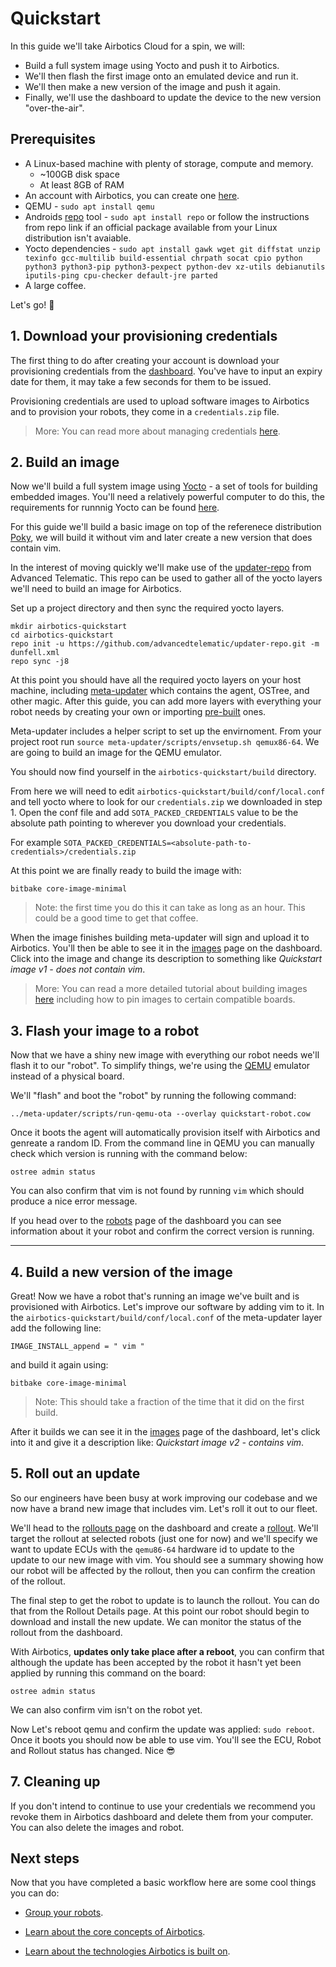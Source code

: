 # Quickstart

In this guide we'll take Airbotics Cloud for a spin, we will:
- Build a full system image using Yocto and push it to Airbotics.
- We'll then flash the first image onto an emulated device and run it.
- We'll then make a new version of the image and push it again.
- Finally, we'll use the dashboard to update the device to the new version "over-the-air".


## Prerequisites
- A Linux-based machine with plenty of storage, compute and memory.
    - ~100GB disk space
    - At least 8GB of RAM
- An account with Airbotics, you can create one [here](https://dashboard.airbotics.io/register).
- QEMU - `sudo apt install qemu`
- Androids [repo](https://source.android.com/docs/setup/download#installing-repo) tool -  `sudo apt install repo` or follow the instructions from repo link if an official package available from your Linux distribution isn't avaiable.
- Yocto dependencies - `sudo apt install gawk wget git diffstat unzip texinfo gcc-multilib build-essential chrpath socat cpio python python3 python3-pip python3-pexpect python-dev xz-utils debianutils iputils-ping cpu-checker default-jre parted`
- A large coffee.

Let's go! 🚀



## 1. Download your provisioning credentials

The first thing to do after creating your account is download your provisioning credentials from the [dashboard](https://dashboard.airbotics.io/team/provisioning-credentials). You've have to input an expiry date for them, it may take a few seconds for them to be issued.

Provisioning credentials are used to upload software images to Airbotics and to provision your robots, they come in a `credentials.zip` file.

> More: You can read more about managing credentials [here](#).


## 2. Build an image

Now we'll build a full system image using [Yocto](https://www.yoctoproject.org/) - a set of tools for building embedded images. You'll need a relatively powerful computer to do this, the requirements for runnnig Yocto can be found [here](https://docs.yoctoproject.org/3.2.3/ref-manual/ref-system-requirements.html).

For this guide we'll build a basic image on top of the referenece distribution [Poky](https://www.yoctoproject.org/software-item/poky/), we will build it without vim and later create a new version that does contain vim.

In the interest of moving quickly we'll make use of the [updater-repo](https://github.com/advancedtelematic/updater-repo) from Advanced Telematic. This repo can be used to gather all of the yocto layers we'll need to build an image for Airbotics.

Set up a project directory and then sync the required yocto layers.

```
mkdir airbotics-quickstart
cd airbotics-quickstart
repo init -u https://github.com/advancedtelematic/updater-repo.git -m dunfell.xml
repo sync -j8
```

At this point you should have all the required yocto layers on your host machine, including [meta-updater](https://github.com/uptane/meta-updater) which contains the agent, OSTree, and other magic.  After this guide, you can add more layers with everything your robot needs by creating your own or importing [pre-built](https://layers.openembedded.org/layerindex/branch/master/layers/) ones.

Meta-updater includes a helper script to set up the envirnoment. From your project root run `source meta-updater/scripts/envsetup.sh qemux86-64`. We are going to build an image for the QEMU emulator.

You should now find yourself in the `airbotics-quickstart/build` directory.

From here we will need to edit `airbotics-quickstart/build/conf/local.conf` and tell yocto where to look for our `credentials.zip` we downloaded in step 1. Open the conf file and add `SOTA_PACKED_CREDENTIALS` value to be the absolute path pointing to wherever you download your credentials.

For example `SOTA_PACKED_CREDENTIALS=<absolute-path-to-credentials>/credentials.zip`

At this point we are finally ready to build the image with:

```
bitbake core-image-minimal
```

> Note: the first time you do this it can take as long as an hour. This could be a good time to get that coffee.


When the image finishes building meta-updater will sign and upload it to Airbotics. You'll then be able to see it in the [images](https://dashboard.airbotics.io/images) page on the dashboard. Click into the image and change its description to something like _Quickstart image v1 - does not contain vim_.

> More: You can read a more detailed tutorial about building images [here](#) including how to pin images to certain compatible boards.


## 3. Flash your image to a robot

Now that we have a shiny new image with everything our robot needs we'll flash it to our "robot". To simplify things, we're using the [QEMU](https://www.qemu.org/) emulator instead of a physical board.

We'll "flash" and boot the "robot" by running the following command:

```
../meta-updater/scripts/run-qemu-ota --overlay quickstart-robot.cow
```

Once it boots the agent will automatically provision itself with Airbotics and genreate a random ID. From the command line in QEMU you can manually check which version is running with the command below:

```
ostree admin status
```

You can also confirm that vim is not found by running `vim` which should produce a nice error message.

If you head over to the [robots](https://dashboard.airbotics.io/robots) page of the dashboard you can see information about it your robot and confirm the correct version is running.


<!-- > More: You can read more about different boards [here](#), ostree commands, agent status. -->

----------------------------
## 4. Build a new version of the image

Great! Now we have a robot that's running an image we've built and is provisioned with Airbotics. Let's improve our software by adding vim to it. In the `airbotics-quickstart/build/conf/local.conf` of the meta-updater layer add the following line:

```
IMAGE_INSTALL_append = " vim "
```

and build it again using:

```
bitbake core-image-minimal
```

> Note: This should take a fraction of the time that it did on the first build.

After it builds we can see it in the [images](https://dashboard.airbotics.io/images) page of the dashboard, let's click into it and give it a description like: _Quickstart image v2 - contains vim_.

## 5. Roll out an update

So our engineers have been busy at work improving our codebase and we now have a brand new image that includes vim. Let's roll it out to our fleet.

We'll head to the [rollouts page](https://dashboard.airbotics.io/rollouts) on the dashboard and create a [rollout](../components/rollouts.md). We'll target the rollout at selected robots (just one for now) and we'll specify we want to update ECUs with the `qemu86-64` hardware id to update to the update to our new image with vim. You should see a summary showing how our robot will be affected by the rollout, then you can confirm the creation of the rollout.

The final step to get the robot to update is to launch the rollout. You can do that from the Rollout Details page. At this point our robot should begin to download and install the new update. We can monitor the status of the rollout from the dashboard.

With Airbotics, **updates only take place after a reboot**, you can confirm that although the update has been accepted by the robot it hasn't yet been applied by running this command on the board:

```
ostree admin status
```

We can also confirm vim isn't on the robot yet.

Now Let's reboot qemu and confirm the update was applied: `sudo reboot`. Once it boots you should now be able to use vim. You'll see the ECU, Robot and Rollout status has changed. Nice 😎

## 7. Cleaning up

If you don't intend to continue to use your credentials we recommend you revoke them in Airbotics dashboard and delete them from your computer. You can also delete the images and robot.

## Next steps

Now that you have completed a basic workflow here are some cool things you can do:

- [Group your robots](../components/groups.md).

- [Learn about the core concepts of Airbotics](../introduction/core-concepts.md).

- [Learn about the technologies Airbotics is built on](../introduction/supporting-technologies.md).